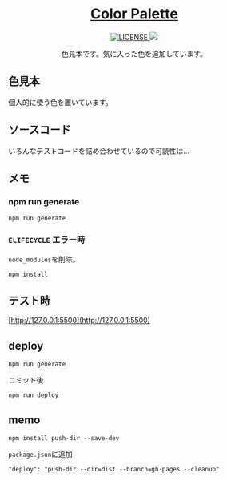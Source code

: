 <div align="center">
  <h1>
    <a href="https://tomsuzuki.github.io/ColorPalette/">
      Color Palette
    </a>
  </h1>
  <a href="https://github.com/anuraghazra/github-readme-stats/actions">
    <img alt="LICENSE" src="http://img.shields.io/badge/license-MIT-blue.svg?style=flat" />
  </a>
  <a href="https://codeclimate.com/github/TomSuzuki/ColorPalette/maintainability">
    <img src="https://api.codeclimate.com/v1/badges/58df045aefdd61f64d66/maintainability" />
  </a>
  <br>
  <p>
    色見本です。気に入った色を追加しています。  
  </p>
</div>
  
## 色見本  
個人的に使う色を置いています。

## ソースコード
いろんなテストコードを詰め合わせているので可読性は...

## メモ
### npm run generate
```
npm run generate
```

### `ELIFECYCLE` エラー時
`node_modules`を削除。
```
npm install
```

## テスト時
[http://127.0.0.1:5500](http://127.0.0.1:5500)

## deploy
```
npm run generate
```
コミット後
```
npm run deploy
```

## memo
```
npm install push-dir --save-dev
```
`package.json`に追加
```
"deploy": "push-dir --dir=dist --branch=gh-pages --cleanup"
```